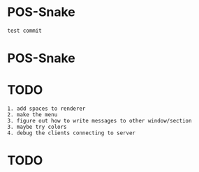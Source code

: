 # POS-Snake
    test commit
# POS-Snake

# TODO
    1. add spaces to renderer
    2. make the menu
    3. figure out how to write messages to other window/section
    3. maybe try colors
    4. debug the clients connecting to server
# TODO
